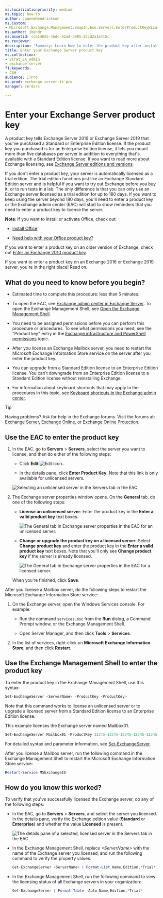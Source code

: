 ```yaml
---
ms.localizationpriority: medium
ms.topic: how-to
author: JoanneHendrickson
ms.custom:
- Microsoft.Exchange.Management.SnapIn.Esm.Servers.EnterProductKeyWizardForm.EnterProductKeyWizardPage
ms.author: jhendr
ms.assetid: ccb14685-4bdc-42a4-a985-35cd2a1a415c
ms.reviewer:
description: 'Summary: Learn how to enter the product key after installing Exchange 2016 or Exchange 2019.'
title: Enter your Exchange Server product key
ms.collection:
- Strat_EX_Admin
- exchange-server
f1.keywords:
- CSH
audience: ITPro
ms.prod: exchange-server-it-pro
manager: serdars

---
```


# Enter your Exchange Server product key

A product key tells Exchange Server 2016 or Exchange Server 2019 that you've purchased a Standard or Enterprise Edition license. If the product key you purchased is for an Enterprise Edition license, it lets you mount more than five databases per server in addition to everything that's available with a Standard Edition license. If you want to read more about Exchange licensing, see [Exchange Server editions and versions](../../plan-and-deploy/deployment-ref/editions-and-versions.md).

If you don't enter a product key, your server is automatically licensed as a trial edition. The trial edition functions just like an Exchange Standard Edition server and is helpful if you want to try out Exchange before you buy it, or to run tests in a lab. The only difference is that you can only use an Exchange server licensed as a trial edition for up to 180 days. If you want to keep using the server beyond 180 days, you'll need to enter a product key or the Exchange admin center (EAC) will start to show reminders that you need to enter a product key to license the server.

 **Note**: If you want to install or activate Office, check out:

- [Install Office](https://support.microsoft.com/office/4414eaaf-0478-48be-9c42-23adc4716658)

- [Need help with your Office product key?](https://support.microsoft.com/office/0a82e5ae-739e-4b92-a6f4-2ec780c185db)

If you want to enter a product key on an older version of Exchange, check out [Enter an Exchange 2010 product key](/previous-versions/office/exchange-server-2010/bb124582(v=exchg.141)).

If you want to enter a product key on an Exchange 2016 or Exchange 2019 server, you're in the right place! Read on.

## What do you need to know before you begin?

- Estimated time to complete this procedure: less than 5 minutes.

- To open the EAC, see [Exchange admin center in Exchange Server](../../architecture/client-access/exchange-admin-center.md). To open the Exchange Management Shell, see [Open the Exchange Management Shell](/powershell/exchange/open-the-exchange-management-shell).

- You need to be assigned permissions before you can perform this procedure or procedures. To see what permissions you need, see the "Product key" entry in the [Exchange infrastructure and PowerShell permissions](../../permissions/feature-permissions/infrastructure-permissions.md) topic.

- After you license an Exchange Mailbox server, you need to restart the Microsoft Exchange Information Store service on the server after you enter the product key.

- You can upgrade from a Standard Edition license to an Enterprise Edition license. You can't downgrade from an Enterprise Edition license to a Standard Edition license without reinstalling Exchange.

- For information about keyboard shortcuts that may apply to the procedures in this topic, see [Keyboard shortcuts in the Exchange admin center](../../about-documentation/exchange-admin-center-keyboard-shortcuts.md).

> [!TIP]
> Having problems? Ask for help in the Exchange forums. Visit the forums at: [Exchange Server](https://social.technet.microsoft.com/forums/office/home?category=exchangeserver), [Exchange Online](https://social.technet.microsoft.com/forums/msonline/home?forum=onlineservicesexchange), or [Exchange Online Protection](https://social.technet.microsoft.com/forums/forefront/home?forum=FOPE).

## Use the EAC to enter the product key

1. In the EAC. go to **Servers** \> **Servers**, select the server you want to license, and then do either of the following steps:

   - Click **Edit** ![Edit icon.](../../media/ITPro_EAC_EditIcon.png).

   - In the details pane, click **Enter Product Key**. Note that this link is only available for unlicensed servers.

   ![Selecting an unlicensed server in the Servers tab in the EAC.](../../media/eac-servers-servers-unlicensed.png)

2. The Exchange server properties window opens. On the **General** tab, do one of the following steps:

   - **License an unlicensed server**: Enter the product key in the **Enter a valid product key** text boxes.

     ![The General tab in Exchange server properties in the EAC for an unlicensed server.](../../media/eac-server-prop-general-unlicensed.png)

   - **Change or upgrade the product key on a licensed server**: Select **Change product key** and enter the product key in the **Enter a valid product key** text boxes. Note that you'll only see **Change product key** if the server is already licensed.

     ![The General tab in Exchange server properties in the EAC for a licensed server.](../../media/eac-server-prop-general-licensed.png)

   When you're finished, click **Save**.

After you license a Mailbox server, do the following steps to restart the Microsoft Exchange Information Store service:

1. On the Exchange server, open the Windows Services console. For example:

   - Run the command `services.msc` from the **Run** dialog, a Command Prompt window, or the Exchange Management Shell.

   - Open Server Manager, and then click **Tools** \> **Services**.

2. In the list of services, right-click on **Microsoft Exchange Information Store**, and then click **Restart**.

## Use the Exchange Management Shell to enter the product key

To enter the product key in the Exchange Management Shell, use this syntax:

```powershell
Set-ExchangeServer <ServerName> -ProductKey <ProductKey>
```
Note that this command works to license an unlicensed server or to upgrade a licensed server from a Standard Edition license to an Enterprise Edition license.

This example licenses the Exchange server named Mailbox01.

```powershell
Set-ExchangeServer Mailbox01 -ProductKey 12345-12345-12345-12345-12345
```

For detailed syntax and parameter information, see [Set-ExchangeServer](/powershell/module/exchange/set-exchangeserver).

After you license a Mailbox server, run the following command in the Exchange Management Shell to restart the Microsoft Exchange Information Store service:

```powershell
Restart-Service MSExchangeIS
```

## How do you know this worked?

To verify that you've successfully licensed the Exchange server, do any of the following steps:

- In the EAC, go to **Servers** \> **Servers**, and select the server you licensed. In the details pane, verify the Exchange edition value (**Standard** or **Enterprise**) and whether the value **Licensed** is present.

  ![The details pane of a selected, licensed server in the Servers tab in the EAC.](../../media/eac-servers-servers-licensed.png)

- In the Exchange Management Shell, replace _\<ServerName\>_ with the name of the Exchange server you licensed, and run the following command to verify the property values:

  ```powershell
  Get-ExchangeServer <ServerName> | Format-List Name,Edition,*Trial*
  ```

- In the Exchange Management Shell, run the following command to view the licensing status of all Exchange servers in your organization:

  ```powershell
  Get-ExchangeServer | Format-Table -Auto Name,Edition,*Trial*
  ```